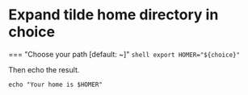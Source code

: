 # Expand tilde home directory in choice

=== "Choose your path [default: ~]"
    ```shell
    export HOMER="${choice}"
    ```

Then echo the result.

```shell
echo "Your home is $HOMER"
```
